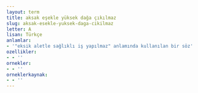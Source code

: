```yaml
---
layout: term
title: aksak eşekle yüksek dağa çıkılmaz
slug: aksak-esekle-yuksek-daga-cikilmaz
letter: A
lisan: Türkçe
anlamlar:
- '"eksik aletle sağlıklı iş yapılmaz" anlamında kullanılan bir söz'
ozellikler:
- - ''
ornekler:
- - ''
orneklerkaynak:
- - ''
---
```

